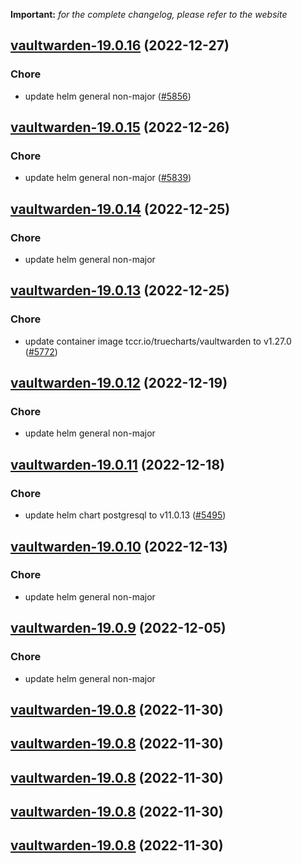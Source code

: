 **Important:**
*for the complete changelog, please refer to the website*




## [vaultwarden-19.0.16](https://github.com/truecharts/charts/compare/vaultwarden-19.0.15...vaultwarden-19.0.16) (2022-12-27)

### Chore

- update helm general non-major ([#5856](https://github.com/truecharts/charts/issues/5856))
  
  


## [vaultwarden-19.0.15](https://github.com/truecharts/charts/compare/vaultwarden-19.0.14...vaultwarden-19.0.15) (2022-12-26)

### Chore

- update helm general non-major ([#5839](https://github.com/truecharts/charts/issues/5839))
  
  


## [vaultwarden-19.0.14](https://github.com/truecharts/charts/compare/vaultwarden-19.0.13...vaultwarden-19.0.14) (2022-12-25)

### Chore

- update helm general non-major
  
  


## [vaultwarden-19.0.13](https://github.com/truecharts/charts/compare/vaultwarden-19.0.12...vaultwarden-19.0.13) (2022-12-25)

### Chore

- update container image tccr.io/truecharts/vaultwarden to v1.27.0 ([#5772](https://github.com/truecharts/charts/issues/5772))
  
  


## [vaultwarden-19.0.12](https://github.com/truecharts/charts/compare/vaultwarden-19.0.11...vaultwarden-19.0.12) (2022-12-19)

### Chore

- update helm general non-major
  
  


## [vaultwarden-19.0.11](https://github.com/truecharts/charts/compare/vaultwarden-19.0.10...vaultwarden-19.0.11) (2022-12-18)

### Chore

- update helm chart postgresql to v11.0.13 ([#5495](https://github.com/truecharts/charts/issues/5495))
  
  


## [vaultwarden-19.0.10](https://github.com/truecharts/charts/compare/vaultwarden-19.0.9...vaultwarden-19.0.10) (2022-12-13)

### Chore

- update helm general non-major
  
  


## [vaultwarden-19.0.9](https://github.com/truecharts/charts/compare/vaultwarden-19.0.8...vaultwarden-19.0.9) (2022-12-05)

### Chore

- update helm general non-major
  
  


## [vaultwarden-19.0.8](https://github.com/truecharts/charts/compare/vaultwarden-19.0.6...vaultwarden-19.0.8) (2022-11-30)




## [vaultwarden-19.0.8](https://github.com/truecharts/charts/compare/vaultwarden-19.0.6...vaultwarden-19.0.8) (2022-11-30)




## [vaultwarden-19.0.8](https://github.com/truecharts/charts/compare/vaultwarden-19.0.6...vaultwarden-19.0.8) (2022-11-30)




## [vaultwarden-19.0.8](https://github.com/truecharts/charts/compare/vaultwarden-19.0.6...vaultwarden-19.0.8) (2022-11-30)




## [vaultwarden-19.0.8](https://github.com/truecharts/charts/compare/vaultwarden-19.0.6...vaultwarden-19.0.8) (2022-11-30)
